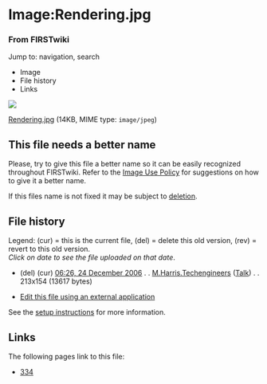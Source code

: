 

# Image:Rendering.jpg

### From FIRSTwiki

Jump to: navigation, search

  * Image
  * File history
  * Links

![](/media/3/3e/Rendering.jpg)

[Rendering.jpg](/media/3/3e/Rendering.jpg "Rendering.jpg" ) (14KB, MIME type:
`image/jpeg`)

This file needs a better name  
---  
Please, try to give this file a better name so it can be easily recognized
throughout FIRSTwiki. Refer to the [Image Use
Policy](/index.php/FIRSTwiki:Image_use_policy "FIRSTwiki:Image use policy" )
for suggestions on how to give it a better name.

If this files name is not fixed it may be subject to
[deletion](/index.php/Category:Candidates_for_speedy_deletion
"Category:Candidates for speedy deletion" ).  
  
## File history

Legend: (cur) = this is the current file, (del) = delete this old version,
(rev) = revert to this old version.  
_Click on date to see the file uploaded on that date_.

  * (del) (cur) [06:26, 24 December 2006](/media/3/3e/Rendering.jpg "/media/3/3e/Rendering.jpg" ) . . [M.Harris.Techengineers](/index.php?title=User:M.Harris.Techengineers&action=edit "User:M.Harris.Techengineers" ) ([Talk](/index.php?title=User_talk:M.Harris.Techengineers&action=edit "User talk:M.Harris.Techengineers" )) . . 213x154 (13617 bytes)
  

  * [Edit this file using an external application](/index.php?title=Image:Rendering.jpg&action=edit&externaledit=true&mode=file "Image:Rendering.jpg" )

See the [setup
instructions](http://meta.wikimedia.org/wiki/Help:External_editors
"http://meta.wikimedia.org/wiki/Help:External_editors" ) for more information.

## Links

The following pages link to this file:

  * [334](/index.php/334 "334" )

